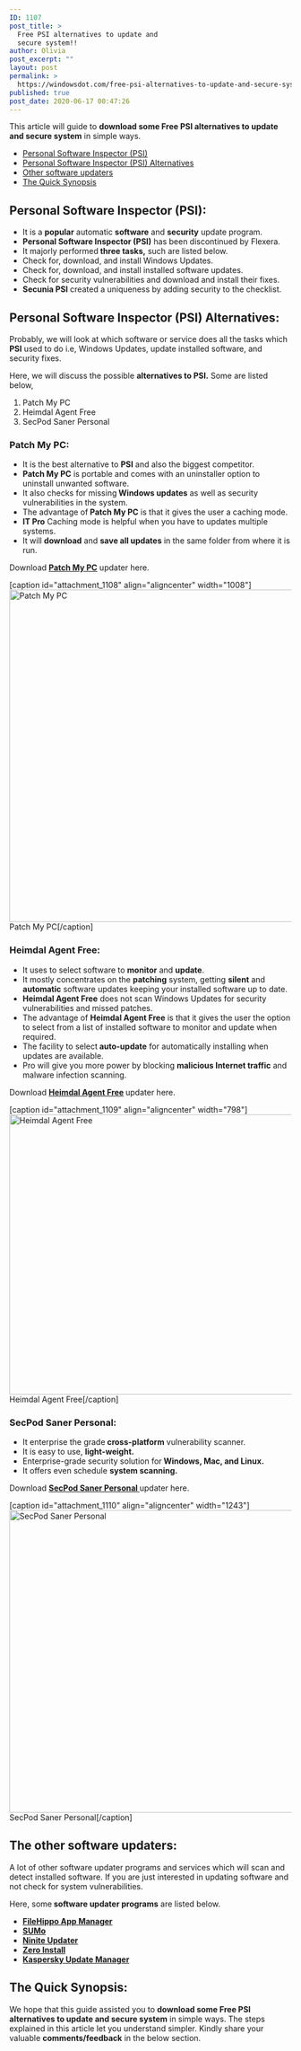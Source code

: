 ```yaml
---
ID: 1107
post_title: >
  Free PSI alternatives to update and
  secure system!!
author: Olivia
post_excerpt: ""
layout: post
permalink: >
  https://windowsdot.com/free-psi-alternatives-to-update-and-secure-system/
published: true
post_date: 2020-06-17 00:47:26
---
```

This article will guide to <strong>download some Free PSI alternatives to update and secure system</strong> in simple ways.
<ul class="toc">
 	<li><a href="#1">Personal Software Inspector (PSI) </a></li>
 	<li><a href="#2">Personal Software Inspector (PSI) Alternatives</a></li>
 	<li><a href="#3">Other software updaters</a></li>
 	<li><a href="#4">The Quick Synopsis</a></li>
</ul>
<h2 id="1">Personal Software Inspector (PSI):</h2>
<ul>
 	<li>It is a <strong>popular</strong> automatic <strong>software</strong> and <strong>security</strong> update program.</li>
 	<li><strong>Personal Software Inspector (PSI)</strong> has been discontinued by Flexera.</li>
 	<li>It majorly performed<strong> three tasks,</strong> such are listed below.</li>
 	<li>Check for, download, and install Windows Updates.</li>
 	<li>Check for, download, and install installed software updates.</li>
 	<li>Check for security vulnerabilities and download and install their fixes.</li>
 	<li><strong>Secunia PSI</strong> created a uniqueness by adding security to the checklist.</li>
</ul>
<h2 id="2">Personal Software Inspector (PSI) Alternatives:</h2>
Probably, we will look at which software or service does all the tasks which <strong>PSI</strong> used to do i.e, Windows Updates, update installed software, and security fixes.

Here, we will discuss the possible <strong>alternatives to PSI.</strong> Some are listed below,
<ol>
 	<li>Patch My PC</li>
 	<li>Heimdal Agent Free</li>
 	<li>SecPod Saner Personal</li>
</ol>
<h3>Patch My PC:</h3>
<ul>
 	<li>It is the best alternative to <strong>PSI</strong> and also the biggest competitor.</li>
 	<li><strong>Patch My PC</strong> is portable and comes with an uninstaller option to uninstall unwanted software.</li>
 	<li>It also checks for missing<strong> Windows updates</strong> as well as security vulnerabilities in the system.</li>
 	<li>The advantage of<strong> Patch My PC</strong> is that it gives the user a caching mode.</li>
 	<li><strong>IT Pro</strong> Caching mode is helpful when you have to updates multiple systems.</li>
 	<li>It will <strong>download</strong> and <strong>save all updates</strong> in the same folder from where it is run.</li>
</ul>
Download <a href="https://patchmypc.net/freeupdater/PatchMyPC.exe"><strong>Patch My PC</strong></a> updater here.

[caption id="attachment_1108" align="aligncenter" width="1008"]<img class="size-full wp-image-1108" src="https://windowsdot.com/wp-content/uploads/2020/06/Screenshot_1-22.png" alt="Patch My PC" width="1008" height="592" /> Patch My PC[/caption]
<h3>Heimdal Agent Free:</h3>
<ul>
 	<li>It uses to select software to <strong>monitor</strong> and <strong>update</strong>.</li>
 	<li>It mostly concentrates on the <strong>patching</strong> system, getting <strong>silent</strong> and <strong>automatic</strong> software updates keeping your installed software up to date.</li>
 	<li><strong>Heimdal Agent Free</strong> does not scan Windows Updates for security vulnerabilities and missed patches.</li>
 	<li>The advantage of <strong>Heimdal Agent Free</strong> is that it gives the user the option to select from a list of installed software to monitor and update when required.</li>
 	<li>The facility to select<strong> auto-update</strong> for automatically installing when updates are available.</li>
 	<li>Pro will give you more power by blocking <strong>malicious Internet traffic</strong> and malware infection scanning.</li>
</ul>
Download <strong><a href="https://heimdalsecurity.com/en/get-heimdal">Heimdal Agent Free</a> </strong>updater here.

[caption id="attachment_1109" align="aligncenter" width="798"]<img class="size-full wp-image-1109" src="https://windowsdot.com/wp-content/uploads/2020/06/Screenshot_2-22.png" alt="Heimdal Agent Free" width="798" height="499" /> Heimdal Agent Free[/caption]
<h3 id="toc_container" class="toc_light_blue no_bullets">SecPod Saner Personal:</h3>
<ul>
 	<li>It enterprise the grade<strong> cross-platform</strong> vulnerability scanner.</li>
 	<li>It is easy to use, <strong>light-weight.</strong></li>
 	<li>Enterprise-grade security solution for<strong> Windows, Mac, and Linux.</strong></li>
 	<li>It offers even schedule <strong>system scanning.</strong></li>
</ul>
Download <a href="http://www.secpod.com/spsaner/SpSanerFree.exe"><strong>SecPod Saner Personal </strong></a>updater here.

[caption id="attachment_1110" align="aligncenter" width="1243"]<img class="size-full wp-image-1110" src="https://windowsdot.com/wp-content/uploads/2020/06/Screenshot_3-22.png" alt="SecPod Saner Personal" width="1243" height="539" /> SecPod Saner Personal[/caption]
<h2 id="'3&quot;">The other software updaters:</h2>
A lot of other software updater programs and services which will scan and detect installed software. If you are just interested in updating software and not check for system vulnerabilities.

Here, some<strong> software updater programs</strong> are listed below.
<ul>
 	<li><a href="https://filehippo.com/download_app_manager/"><strong>FileHippo App Manager</strong></a></li>
 	<li><a href="http://kcsoftwares.com/index.php?sumo"><strong>SUMo</strong></a></li>
 	<li><a href="https://ninite.com/"><strong>Ninite Updater</strong></a></li>
 	<li><a href="http://0install.net/"><strong>Zero Install</strong></a></li>
 	<li><a href="https://support.kaspersky.com/11827"><strong>Kaspersky Update Manager</strong></a></li>
</ul>
<h2 id="4">The Quick Synopsis:</h2>
We hope that this guide assisted you to <strong>download some Free PSI alternatives to update and secure system</strong> in simple ways. The steps explained in this article let you understand simpler. Kindly share your valuable <strong>comments/feedback</strong> in the below section.
